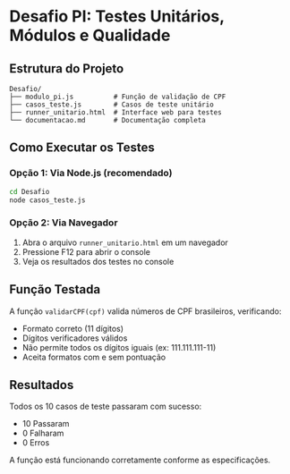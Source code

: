 # Desafio PI: Testes Unitários, Módulos e Qualidade

## Estrutura do Projeto

```
Desafio/
├── modulo_pi.js          # Função de validação de CPF
├── casos_teste.js        # Casos de teste unitário
├── runner_unitario.html  # Interface web para testes
└── documentacao.md       # Documentação completa
```

## Como Executar os Testes

### Opção 1: Via Node.js (recomendado)

```bash
cd Desafio
node casos_teste.js
```

### Opção 2: Via Navegador

1. Abra o arquivo `runner_unitario.html` em um navegador
2. Pressione F12 para abrir o console
3. Veja os resultados dos testes no console

## Função Testada

A função `validarCPF(cpf)` valida números de CPF brasileiros, verificando:
- Formato correto (11 dígitos)
- Dígitos verificadores válidos
- Não permite todos os dígitos iguais (ex: 111.111.111-11)
- Aceita formatos com e sem pontuação

## Resultados

Todos os 10 casos de teste passaram com sucesso:
- 10 Passaram
- 0 Falharam
- 0 Erros

A função está funcionando corretamente conforme as especificações.